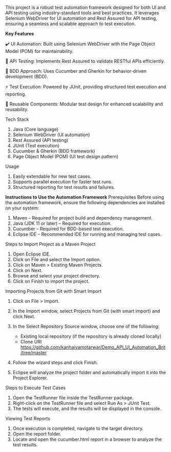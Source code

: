 This project is a robust test automation framework designed for both UI and API testing using industry-standard tools and best practices. 
It leverages Selenium WebDriver for UI automation and Rest Assured for API testing, ensuring a seamless and scalable approach to test execution.

**Key Features**

✔️ UI Automation: Built using Selenium WebDriver with the Page Object Model (POM) for maintainability.

🔹 API Testing: Implements Rest Assured to validate RESTful APIs efficiently.

📌 BDD Approach: Uses Cucumber and Gherkin for behavior-driven development (BDD).

⚡ Test Execution: Powered by JUnit, providing structured test execution and reporting.

🔄 Reusable Components: Modular test design for enhanced scalability and reusability.

Tech Stack
  1. Java (Core language)
  2. Selenium WebDriver (UI automation)
  3. Rest Assured (API testing)
  4. JUnit (Test execution)
  5. Cucumber & Gherkin (BDD framework)
  6. Page Object Model (POM) (UI test design pattern)
  
  Usage
  1. Easily extendable for new test cases.
  2. Supports parallel execution for faster test runs.
  3. Structured reporting for test results and failures.

**Instructions to Use the Automation Framework**
Prerequisites
Before using the automation framework, ensure the following dependencies are installed on your system:
1. Maven – Required for project build and dependency management.
2. Java (JDK 11 or later) – Required for execution.
3. Cucumber – Required for BDD-based test execution.
4. Eclipse IDE – Recommended IDE for running and managing test cases.

Steps to Import Project as a Maven Project
1. Open Eclipse IDE.
2. Click on File and select the Import option.
3. Click on Maven > Existing Maven Projects.
4. Click on Next.
5. Browse and select your project directory.
6. Click on Finish to import the project.

Importing Projects from Git with Smart Import
1. Click on File > Import.
2. In the Import window, select Projects from Git (with smart import) and click Next.
3. In the Select Repository Source window, choose one of the following:
    * Existing local repository (if the repository is already cloned locally)
    * Clone URI  https://github.com/kanhaiyamotarwar/Demo_API_UI_Automation_Brit/tree/master
      
4. Follow the wizard steps and click Finish.
5. Eclipse will analyze the project folder and automatically import it into the Project Explorer.

Steps to Execute Test Cases
1. Open the TestRunner file inside the TestRunner package.
2. Right-click on the TestRunner file and select Run As > JUnit Test.
3. The tests will execute, and the results will be displayed in the console.

Viewing Test Reports
1. Once execution is completed, navigate to the target directory.
2. Open the report folder.
3. Locate and open the cucumber.html report in a browser to analyze the test results.


